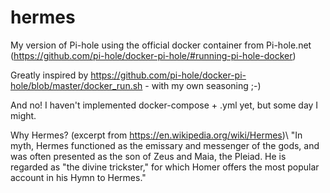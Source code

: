 # hermes
My version of Pi-hole using the official docker container from Pi-hole.net (https://github.com/pi-hole/docker-pi-hole/#running-pi-hole-docker)

Greatly inspired by https://github.com/pi-hole/docker-pi-hole/blob/master/docker_run.sh - with my own seasoning ;-)

And no! I haven't implemented docker-compose + .yml yet, but some day I might.

Why Hermes? (excerpt from https://en.wikipedia.org/wiki/Hermes)\\
"In myth, Hermes functioned as the emissary and messenger of the gods, and was often presented as the son of Zeus and Maia, the Pleiad. He is regarded as "the divine trickster," for which Homer offers the most popular account in his Hymn to Hermes."
